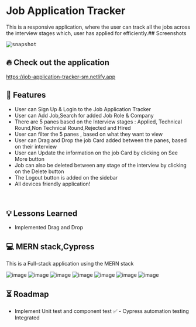 # Job Application Tracker

This is a responsive application, where the user can track all the jobs across the interview stages which, user has applied for efficiently.## Screenshots

<kbd>
<img src="https://res.cloudinary.com/djxzl8ay2/image/upload/v1673255311/JT/Screenshot_2023-01-09_at_10.06.41_AM_joo23v.png" alt="snapshot">
</kbd>

<br/>

## 🔥 Check out the application 
https://job-application-tracker-sm.netlify.app

## 🚀 Features

- User can Sign Up & Login to the Job Application Tracker
- User can Add Job,Search for added Job Role & Company
- There are 5 panes based on the Interview stages : Applied, Technical Round,Non Technical Round,Rejected and Hired
- User can filter the 5 panes , based on what they want to view
- User can Drag and Drop the job Card added between the panes, based on their interview
- User can Update the information on the job Card by clicking on See More button
- Job can also be deleted between any stage of the interview by clicking on the Delete button
- The Logout button is added on the sidebar
- All devices friendly application!

 <br /> 
 
## 💡 Lessons Learned

- Implemented Drag and Drop

## 💻 MERN stack,Cypress

This is a Full-stack application using the MERN stack

![image](https://img.shields.io/badge/MongoDB-4EA94B?style=for-the-badge&logo=mongodb&logoColor=white)
![image](https://img.shields.io/badge/Express.js-404D59?style=for-the-badge)
![image](https://img.shields.io/badge/React-20232A?style=for-the-badge&logo=react&logoColor=61DAFB)
![image](https://img.shields.io/badge/Node.js-43853D?style=for-the-badge&logo=node.js&logoColor=white)
![image](https://img.shields.io/badge/JavaScript-F7DF1E?style=for-the-badge&logo=javascript&logoColor=black)
![image](https://img.shields.io/badge/HTML5-E34F26?style=for-the-badge&logo=html5&logoColor=white)
![image](https://img.shields.io/badge/CSS3-1572B6?style=for-the-badge&logo=css3&logoColor=white)


## ⏳ Roadmap

- Implement Unit test and component test ✅ - Cypress automation testing Integrated
